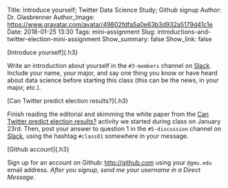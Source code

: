 Title: Introduce yourself; Twitter Data Science Study; Github signup
Author: Dr. Glasbrenner
Author_Image: https://www.gravatar.com/avatar/49802fdfa5a0e63b3d932a5179d41c1e
Date: 2018-01-25 13:30
Tags: mini-assignment
Slug: introductions-and-twitter-election-mini-assignment
Show_summary: false
Show_link: false

[Introduce yourself]{.h3}

Write an introduction about yourself in the `#3-members` channel on [Slack][cds101-slack].
Include your name, your major, and say one thing you know or have heard about data science before starting this class (this can be the news, in your major, etc.).

[Can Twitter predict election results?]{.h3}

Finish reading the editorial and skimming the white paper from the [Can Twitter predict election results?][twitter-election-activity] activity we started during class on January 23rd.
Then, post your answer to question 1 in the `#5-discussion` channel on [Slack][cds101-slack], using the hashtag `#class01` somewhere in your message.

[Github account]{.h3}

Sign up for an account on Github: http://github.com using your `@gmu.edu` email address.
*After you signup, send me your username in a Direct Message*.

[cds101-slack]:              https://masoncds101.slack.com
[twitter-election-activity]: /materials/class-1-twitter-activity/
